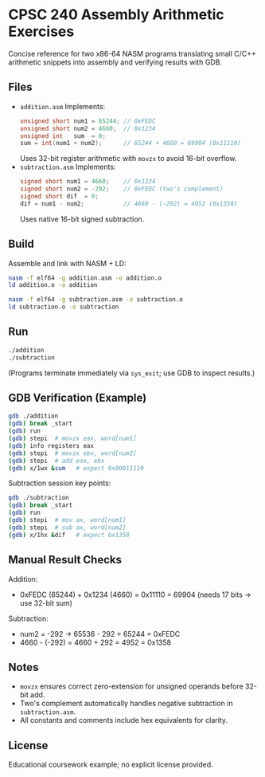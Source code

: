 # CPSC 240 Assembly Arithmetic Exercises

Concise reference for two x86-64 NASM programs translating small C/C++ arithmetic snippets into assembly and verifying results with GDB.

## Files
- `addition.asm`  Implements:
  ```c
  unsigned short num1 = 65244; // 0xFEDC
  unsigned short num2 = 4660;  // 0x1234
  unsigned int   sum  = 0;
  sum = int(num1 + num2);      // 65244 + 4660 = 69904 (0x11110)
  ```
  Uses 32-bit register arithmetic with `movzx` to avoid 16-bit overflow.
- `subtraction.asm` Implements:
  ```c
  signed short num1 = 4660;    // 0x1234
  signed short num2 = -292;    // 0xFEDC (two's complement)
  signed short dif  = 0;
  dif = num1 - num2;           // 4660 - (-292) = 4952 (0x1358)
  ```
  Uses native 16-bit signed subtraction.

## Build
Assemble and link with NASM + LD:
```bash
nasm -f elf64 -g addition.asm -o addition.o
ld addition.o -o addition

nasm -f elf64 -g subtraction.asm -o subtraction.o
ld subtraction.o -o subtraction
```

## Run
```bash
./addition
./subtraction
```
(Programs terminate immediately via `sys_exit`; use GDB to inspect results.)

## GDB Verification (Example)
```bash
gdb ./addition
(gdb) break _start
(gdb) run
(gdb) stepi  # movzx eax, word[num1]
(gdb) info registers eax
(gdb) stepi  # movzx ebx, word[num2]
(gdb) stepi  # add eax, ebx
(gdb) x/1wx &sum   # expect 0x00011110
```
Subtraction session key points:
```bash
gdb ./subtraction
(gdb) break _start
(gdb) run
(gdb) stepi  # mov ax, word[num1]
(gdb) stepi  # sub ax, word[num2]
(gdb) x/1hx &dif   # expect 0x1358
```

## Manual Result Checks
Addition:
- 0xFEDC (65244) + 0x1234 (4660) = 0x11110 = 69904 (needs 17 bits → use 32-bit sum)

Subtraction:
- num2 = -292 → 65536 - 292 = 65244 = 0xFEDC
- 4660 - (-292) = 4660 + 292 = 4952 = 0x1358

## Notes
- `movzx` ensures correct zero-extension for unsigned operands before 32-bit add.
- Two's complement automatically handles negative subtraction in `subtraction.asm`.
- All constants and comments include hex equivalents for clarity.

## License
Educational coursework example; no explicit license provided.
